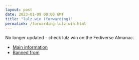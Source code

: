 ```yaml
---
layout: post
date: 2023-01-09 00:00 GMT
title: "lulz.win (forwarding)"
permalink: /forwarding-lulz-win.html
---
```


No longer updated - check lulz.win on the Fediverse Almanac.

* [Main information](https://www.fediversealmanac.com/api/v1/instances/lulz.win)
* [Banned from](https://www.fediversealmanac.com/api/v1/instances/lulz.win/banned_from)

